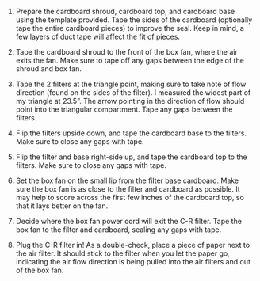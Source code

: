 1. Prepare the cardboard shroud, cardboard top, and cardboard base using the template provided. Tape the sides of the cardboard (optionally tape the entire cardboard pieces) to improve the seal. Keep in mind, a few layers of duct tape will affect the fit of pieces.

2. Tape the cardboard shroud to the front of the box fan, where the air exits the fan. Make sure to tape off any gaps between the edge of the shroud and box fan.

3. Tape the 2 filters at the triangle point, making sure to take note of flow direction (found on the sides of the filter). I measured the widest part of my triangle at 23.5”. The arrow pointing in the direction of flow should point into the triangular compartment. Tape any gaps between the filters.

4. Flip the filters upside down, and tape the cardboard base to the filters. Make sure to close any gaps with tape.

5. Flip the filter and base right-side up, and tape the cardboard top to the filters. Make sure to close any gaps with tape.

6. Set the box fan on the small lip from the filter base cardboard. Make sure the box fan is as close to the filter and cardboard as possible. It may help to score across the first few inches of the cardboard top, so that it lays better on the fan. 

7. Decide where the box fan power cord will exit the C-R filter. Tape the box fan to the filter and cardboard, sealing any gaps with tape.

8. Plug the C-R filter in! As a double-check, place a piece of paper next to the air filter. It should stick to the filter when you let the paper go, indicating the air flow direction is being pulled into the air filters and out of the box fan.

